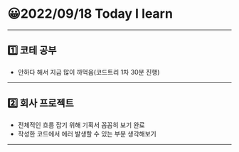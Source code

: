 # 😀2022/09/18 Today I learn
-------------------------
## 1️⃣ 코테 공부
  * 안하다 해서 지금 많이 까먹음(코드트리 1차 30분 진행)
------------------------
## 2️⃣ 회사 프로젝트
  * 전체적인 흐름 잡기 위해 기획서 꼼꼼히 보기 완료
  * 작성한 코드에서 에러 발생할 수 있는 부분 생각해보기 
-------------------------
